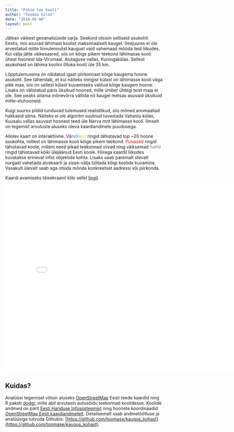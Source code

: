 ```yaml
---
title: "Pikim tee kooli"
author: "Toomas Eilat"
date: "2018-06-06"
layout: post
---
```






Jätkan väikest geoanalüüside sarja. Seekord otsisin selliseid asukohti Eestis, mis asuvad lähimast koolist maksimaalselt kaugel. Seejuures ei ole arvestatud mitte linnulennulist kaugust vaid vahemaad mööda teid liikudes. Kui välja jätte väikesaared, siis on kõige pikem teekond lähimasse kooli ühest hoonest Ida-Virumaal, Alutaguse vallas, Kuningakülas. Sellest asukohast on lähima koolini (Illuka kool) üle 35 km.

Lõpptulemusena on näidatud igast piirkonnast kõige kaugema hoone asukoht. See tähendab, et kui näiteks mingist külast on lähimasse kooli väga pikk maa, siis on sellest külast kuvamiseks valitud kõige kaugem hoone. Lisaks on välistatud päris üksikud hooned, mille ümber ühtegi teist maja ei ole. See peaks aitama mõnevõrra vältida nö kaugel metsas asuvaid üksikuid mitte-eluhooneid.

Kuigi suures pildid tunduvad tulemused realistlikud, siis mõned anomaaliad hakkasid silma. Näiteks ei ole algoritm suutnud tuvastada Vahastu külas, Kuusalu vallas asuvast hoonest teed üle Narva mnt lähimasse kooli. Ilmselt on tegemist arvutuste aluseks oleva kaardiandmete puudusega.

Allolev kaart on interaktiivne. <span style="color:#440154FF">Vä</span><span style="color:#39568CFF">rv</span><span style="color:#238A8DFF">il</span><span style="color:#55C667FF">is</span><span style="color:#DCE319FF">ed</span> ringid tähistavad top ~20 hoone asukohta, millest on lähimasse kooli kõige pikem teekond. <span style="color:red">Punased</span> ringid tähistavad koole, milleni need pikad teekonnad viivad ning väiksemad <span style="color:grey">hallid</span> ringid tähistavad kõiki ülejäänud Eesti koole. Hiirega kaardil liikudes kuvatakse erinevat infot objektide kohta. Lisaks saab paremalt ülevalt nurgast vahetada aluskaarti ja sisse-välja lülitada kõigi koolide kuvamine. Vasakult ülevalt saab aga otsida mõnda konkreetset aadressi või piirkonda.

Kaardi avamiseks täisekraanil kliki sellel <a href="http://eilat.ee/files/pikim_tee_kooli.html" target="_blank">lingil</a>.

<iframe frameborder="0" width="800" height="600" 
        sandbox="allow-same-origin allow-scripts"
        scrolling="no" seamless="seamless"
        src="/files/pikim_tee_kooli.html">
</iframe>


## Kuidas?
Analüüsi tegemisel võtsin aluseks [OpenStreetMap](https://www.openstreetmap.org/) Eesti teede kaardid ning R paketi [dodgr](https://github.com/ATFutures/dodgr), mille abil arvutasin autosõidu teekonnad koolidesse. Koolide andmed on pärit [Eesti Hariduse Infosüsteemist](https://koolikaart.hm.ee/) ning hoonete koordinaadid [OpenStreetMap Eesti kaardiandmetelt](http://download.geofabrik.de/europe/estonia.html). Detailsemalt saab andmetöötluse ja analüüsiga tutvuda Githubis:  [https://github.com/toomase/kaugus_kohast](https://github.com/toomase/kaugus_kohast).
